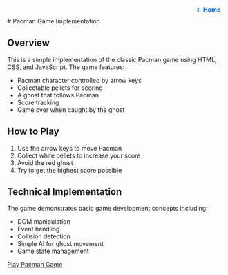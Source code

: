 <div style="text-align: right; margin: 10px;">
    <a href="https://bspiegel27.github.io/bst_236_website/" style="text-decoration: none; color: #0366d6; font-weight: bold;">← Home</a>
</div>
# Pacman Game Implementation

## Overview
This is a simple implementation of the classic Pacman game using HTML, CSS, and JavaScript. The game features:
- Pacman character controlled by arrow keys
- Collectable pellets for scoring
- A ghost that follows Pacman
- Score tracking
- Game over when caught by the ghost

## How to Play
1. Use the arrow keys to move Pacman
2. Collect white pellets to increase your score
3. Avoid the red ghost
4. Try to get the highest score possible

## Technical Implementation
The game demonstrates basic game development concepts including:
- DOM manipulation
- Event handling
- Collision detection
- Simple AI for ghost movement
- Game state management

[Play Pacman Game](../workspace/pacman/index.html)
